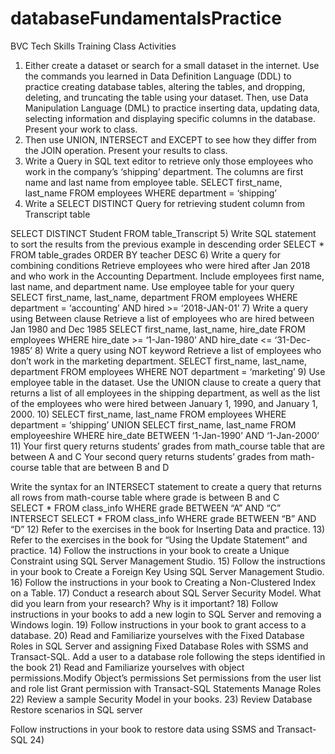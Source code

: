 # databaseFundamentalsPractice
BVC Tech Skills Training Class Activities
1) Either create a dataset or search for a small dataset in the internet.
Use the commands you learned in Data Definition Language (DDL) to practice creating database tables, altering the tables, and dropping, deleting, and truncating the table using your dataset. 
Then, use Data Manipulation Language (DML) to practice inserting data, updating data, selecting information and displaying specific columns in the database. 
Present your work to class.
2) Then use UNION, INTERSECT and EXCEPT to see how they differ from the JOIN operation.
 Present your results to class.
3) Write a Query in SQL text editor to retrieve only those employees who work in the company’s ‘shipping’ department. The columns are first name and last name from employee table.
SELECT first_name, last_name
FROM employees
WHERE department = ‘shipping’
4) Write a SELECT DISTINCT Query for retrieving student column from Transcript table 

SELECT DISTINCT Student
	FROM table_Transcript
5) Write SQL statement to sort the results from the previous example in descending order
SELECT *
FROM table_grades
ORDER BY teacher DESC
6) Write a query for combining conditions 
 Retrieve employees who were hired after Jan 2018 and who work in the Accounting Department. Include employees first name, last name, and department name. Use employee table for your query
SELECT first_name, last_name, department
FROM employees
WHERE department = ‘accounting’ AND hired >= ‘2018-JAN-01’
7) Write a query using Between clause 
 Retrieve a list of employees who are hired between Jan 1980 and Dec 1985
SELECT first_name, last_name, hire_date
FROM employees
WHERE hire_date >= ‘1-Jan-1980’ AND hire_date <= ‘31-Dec-1985’
8) Write a query using NOT keyword 
 Retrieve a list of employees who don’t work in the marketing department.
SELECT first_name, last_name, department
FROM employees
WHERE NOT department = ‘marketing’
9) Use employee table in the dataset. Use the UNION clause to create a query that returns a list of all employees in the shipping department, as well as the list of the employees who were hired between January 1, 1990, and January 1, 2000.
10) SELECT first_name, last_name
FROM employees
WHERE department = ‘shipping’
UNION
SELECT first_name, last_name
FROM employeeshire
WHERE hire_date BETWEEN ‘1-Jan-1990’ AND ‘1-Jan-2000’
11) Your first query returns students’ grades from math_course table that are between A and C
Your second query returns students’ grades from math-course table that are between B and D 
 
Write the syntax for an INTERSECT statement to create a query that returns all rows from math-course table where grade is between B and C		
SELECT * FROM class_info 
		WHERE grade BETWEEN “A” AND “C”
		INTERSECT 
		SELECT * FROM class_info
		WHERE grade BETWEEN “B” AND “D”
12) Refer to the exercises in the book for Inserting Data and practice.
13) Refer to the exercises in the book for “Using the Update Statement” and practice.
14) Follow the instructions in your book to create a Unique Constraint using SQL Server Management Studio.
15) Follow the instructions in your book to Create a Foreign Key Using SQL Server Management Studio.
16) Follow the instructions in your book to Creating a Non-Clustered Index on a Table.
17) Conduct a research about SQL Server Security Model. 
What did you learn from your research?
Why is it important?
18) Follow instructions in your books to add a new login to SQL Server and removing a Windows login.
19) Follow instructions in your book to grant access to a database.
20) Read and Familiarize yourselves with the Fixed Database Roles in SQL Server and assigning Fixed Database Roles with SSMS and Transact-SQL. Add a user to a database role following the steps identified in the book
21) Read and Familiarize yourselves with object permissions.Modify Object’s permissions Set permissions from the user list and role list Grant permission with Transact-SQL Statements Manage Roles
22) Review a sample Security Model in your books.
23) Review Database Restore scenarios in SQL server

Follow instructions in your book to restore data using SSMS and Transact-SQL
24) 





